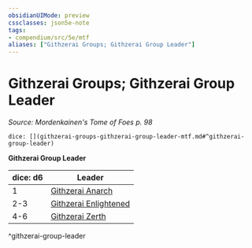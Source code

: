 ```yaml
---
obsidianUIMode: preview
cssclasses: json5e-note
tags:
- compendium/src/5e/mtf
aliases: ["Githzerai Groups; Githzerai Group Leader"]
---
```

# Githzerai Groups; Githzerai Group Leader
*Source: Mordenkainen's Tome of Foes p. 98* 

`dice: [](githzerai-groups-githzerai-group-leader-mtf.md#^githzerai-group-leader)`

**Githzerai Group Leader**

| dice: d6 | Leader |
|----------|--------|
| 1 | [Githzerai Anarch](2.%20GM%20Tools/5eTools%20Compendium%20&%20Rules/_compendium/bestiary/humanoid/b_githzerai-anarch-mpmm.md) |
| 2-3 | [Githzerai Enlightened](b_githzerai-enlightened-mpmm.md) |
| 4-6 | [Githzerai Zerth](b_githzerai-zerth.md) |
^githzerai-group-leader